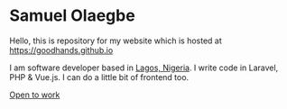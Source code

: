 # Samuel Olaegbe

Hello, this is repository for my website which is hosted at https://goodhands.github.io

I am software developer based in [Lagos, Nigeria](https://www.google.com/travel/things-to-do?g2lb=2502548%2C4258168%2C4270442%2C4271059%2C4306835%2C4308227%2C4317915%2C4322823%2C4328159%2C4347309%2C4371334%2C4401769%2C4419364%2C4424916%2C4428792%2C4433754%2C4270859%2C4284970%2C4291517%2C4412693&hl=en&gl=ng&un=1&dest_mid=%2Fm%2F0lnfy&dest_state_type=main&dest_src=ts&sa=X&ved=2ahUKEwiZ7PqwloPsAhVyVBUIHUCSCWcQuL0BMAB6BAgEEDM#ttdm=6.405392_3.404369_10). I write code in Laravel, PHP & Vue.js. I can do a little bit of frontend too.

[Open to work](https://goodhands.github.io/hire)

